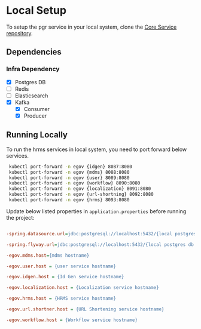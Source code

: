 # Local Setup

To setup the pgr service in your local system, clone the [Core Service repository](https://github.com/egovernments/municipal-services).

## Dependencies

### Infra Dependency

- [x] Postgres DB
- [ ] Redis
- [ ] Elasticsearch
- [x] Kafka
  - [x] Consumer
  - [x] Producer

## Running Locally

To run the hrms services in local system, you need to port forward below services.

```bash
 kubectl port-forward -n egov {idgen} 8087:8080
 kubectl port-forward -n egov {mdms} 8088:8080
 kubectl port-forward -n egov {user} 8089:8080
 kubectl port-forward -n egov {workflow} 8090:8080
 kubectl port-forward -n egov {localization} 8091:8080
 kubectl port-forward -n egov {url-shortning} 8092:8080
 kubectl port-forward -n egov {hrms} 8093:8080

```

Update below listed properties in `application.properties` before running the project:

```ini

-spring.datasource.url=jdbc:postgresql://localhost:5432/{local postgres db name}

-spring.flyway.url=jdbc:postgresql://localhost:5432/{local postgres db name}

-egov.mdms.host={mdms hostname}

-egov.user.host = {user service hostname}

-egov.idgen.host = {Id Gen service hostname}

-egov.localization.host = {Localization service hostname}

-egov.hrms.host = {HRMS service hostname}

-egov.url.shortner.host = {URL Shortening service hostname}

-egov.workflow.host = {Workflow service hostname}


```